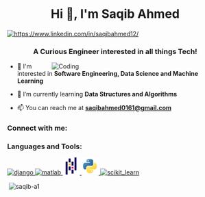 <h1 align="center">Hi 👋, I'm Saqib Ahmed</h1>

<a href="https://www.linkedin.com/in/saqibahmed12/" target="blank"><img align="center" src="https://raw.githubusercontent.com/rahuldkjain/github-profile-readme-generator/master/src/images/icons/Social/linked-in-alt.svg" alt="https://www.linkedin.com/in/saqibahmed12/" height="30" width="40" /></a>
</p>

<h3 align="center">A Curious Engineer interested in all things Tech!</h3>
<img align="right" alt="Coding" width="400" src="https://img.freepik.com/free-photo/young-man-working-home-with-laptop-freelance-concept_1057-44722.jpg" />



- 👀 I'm interested in **Software Engineering, Data Science and Machine Learning**

- 🌱 I’m currently learning **Data Structures and Algorithms**

- 📫 You can reach me at **saqibahmed0161@gmail.com**

<h3 align="left">Connect with me:</h3>
<p align="left">


<h3 align="left">Languages and Tools:</h3>
<p align="left"> <a href="https://www.djangoproject.com/" target="_blank" rel="noreferrer"> <img src="https://cdn.worldvectorlogo.com/logos/django.svg" alt="django" width="40" height="40"/> </a> <a href="https://www.mathworks.com/" target="_blank" rel="noreferrer"> <img src="https://upload.wikimedia.org/wikipedia/commons/2/21/Matlab_Logo.png" alt="matlab" width="40" height="40"/> </a> <a href="https://pandas.pydata.org/" target="_blank" rel="noreferrer"> <img src="https://raw.githubusercontent.com/devicons/devicon/2ae2a900d2f041da66e950e4d48052658d850630/icons/pandas/pandas-original.svg" alt="pandas" width="40" height="40"/> </a> <a href="https://www.python.org" target="_blank" rel="noreferrer"> <img src="https://raw.githubusercontent.com/devicons/devicon/master/icons/python/python-original.svg" alt="python" width="40" height="40"/> </a> <a href="https://scikit-learn.org/" target="_blank" rel="noreferrer"> <img src="https://upload.wikimedia.org/wikipedia/commons/0/05/Scikit_learn_logo_small.svg" alt="scikit_learn" width="40" height="40"/> </a> </p>

<p>&nbsp;<img align="center" src="https://github-readme-stats.vercel.app/api?username=saqib-a1&show_icons=true&locale=en" alt="saqib-a1" /></p>

<!---
Saqib939/Saqib939 is a ✨ special ✨ repository because its `README.md` (this file) appears on your GitHub profile.
You can click the Preview link to take a look at your changes.
--->

